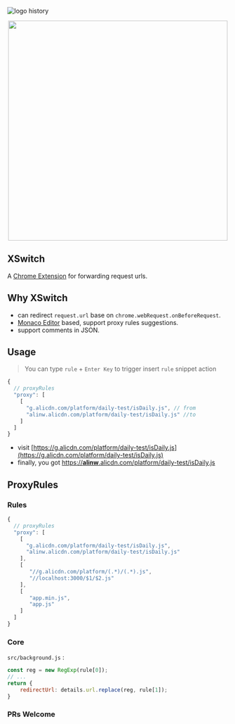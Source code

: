 ![logo history](https://img.alicdn.com/tfs/TB1JIIzmvDH8KJjy1XcXXcpdXXa-1918-832.png)

<p align="center">
  <a href="https://chrome.google.com/webstore/detail/idkjhjggpffolpidfkikidcokdkdaogg">
    <img width="500" src="https://img.alicdn.com/tfs/TB1qqEAmvDH8KJjy1XcXXcpdXXa-1674-968.png">
  </a>
</p>

## XSwitch

A [Chrome Extension](https://chrome.google.com/webstore/detail/idkjhjggpffolpidfkikidcokdkdaogg) for forwarding request urls.

## Why XSwitch

* can redirect `request.url` base on `chrome.webRequest.onBeforeRequest`.
* [Monaco Editor](https://github.com/Microsoft/monaco-editor) based, support proxy rules suggestions.
* support comments in JSON.

## Usage

> You can type `rule` + `Enter Key` to trigger insert `rule` snippet action

```js
{
  // proxyRules
  "proxy": [
    [
      "g.alicdn.com/platform/daily-test/isDaily.js", // from
      "alinw.alicdn.com/platform/daily-test/isDaily.js" //to
    ]
  ]
}
```

* visit [https://g.alicdn.com/platform/daily-test/isDaily.js](https://g.alicdn.com/platform/daily-test/isDaily.js)
* finally, you got [https://<b>alinw</b>.alicdn.com/platform/daily-test/isDaily.js](https://alinw.alicdn.com/platform/daily-test/isDaily.js)

## ProxyRules

### Rules

```js
{
  // proxyRules
  "proxy": [
    [
      "g.alicdn.com/platform/daily-test/isDaily.js",
      "alinw.alicdn.com/platform/daily-test/isDaily.js"
    ],
    [
       "//g.alicdn.com/platform/(.*)/(.*).js",
       "//localhost:3000/$1/$2.js"
    ],
    [
       "app.min.js",
       "app.js"
    ]
  ]
}
```

### Core

`src/background.js` :

```js
const reg = new RegExp(rule[0]);
// ...
return {
    redirectUrl: details.url.replace(reg, rule[1]);
}
```

### PRs Welcome
